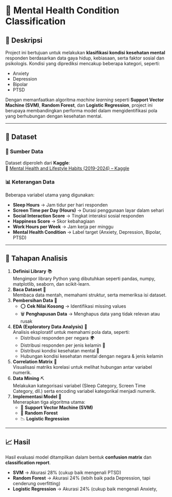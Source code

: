 # 🧠 Mental Health Condition Classification

## 📌 Deskripsi
Project ini bertujuan untuk melakukan **klasifikasi kondisi kesehatan mental** responden berdasarkan data gaya hidup, kebiasaan, serta faktor sosial dan psikologis. Kondisi yang diprediksi mencakup beberapa kategori, seperti:
- Anxiety  
- Depression  
- Bipolar  
- PTSD

Dengan memanfaatkan algoritma *machine learning* seperti **Support Vector Machine (SVM)**, **Random Forest**, dan **Logistic Regression**, project ini berupaya membandingkan performa model dalam mengidentifikasi pola yang berhubungan dengan kesehatan mental.

---

## 📂 Dataset
### 📑 Sumber Data  
Dataset diperoleh dari **Kaggle**:  
🔗 [Mental Health and Lifestyle Habits (2019-2024) – Kaggle](https://www.kaggle.com/datasets/atharvasoundankar/mental-health-and-lifestyle-habits-2019-2024/data)  

### 📊 Keterangan Data  
Beberapa variabel utama yang digunakan:  
- **Sleep Hours** → Jam tidur per hari responden  
- **Screen Time per Day (Hours)** → Durasi penggunaan layar dalam sehari  
- **Social Interaction Score** → Tingkat interaksi sosial responden  
- **Happiness Score** → Skor kebahagiaan  
- **Work Hours per Week** → Jam kerja per minggu  
- **Mental Health Condition** → Label target (Anxiety, Depression, Bipolar, PTSD)

---

## 🧹 Tahapan Analisis
1. **Definisi Library** 📚  
   Mengimpor library Python yang dibutuhkan seperti pandas, numpy, matplotlib, seaborn, dan scikit-learn.  
2. **Baca Dataset** 📂  
   Membaca data mentah, memahami struktur, serta memeriksa isi dataset.  
3. **Pembersihan Data** 🧹  
   - ⭕ **Cek Nilai Kosong** → Identifikasi missing values  
   - 🗑️ **Penghapusan Data** → Menghapus data yang tidak relevan atau rusak  
4. **EDA (Exploratory Data Analysis)** 🔎  
   Analisis eksploratif untuk memahami pola data, seperti:  
   - Distribusi responden per negara 🌍  
   - Distribusi responden per jenis kelamin 🚻  
   - Distribusi kondisi kesehatan mental 🧠  
   - Hubungan kondisi kesehatan mental dengan negara & jenis kelamin  
5. **Correlation Matrix** 🔢  
   Visualisasi matriks korelasi untuk melihat hubungan antar variabel numerik.  
6. **Data Mining** ⛏️  
   Melakukan kategorisasi variabel (Sleep Category, Screen Time Category, dll.) serta encoding variabel kategorikal menjadi numerik.  
7. **Implementasi Model** 🤖  
   Menerapkan tiga algoritma utama:  
   - 🧩 **Support Vector Machine (SVM)**  
   - 🌳 **Random Forest**  
   - 📉 **Logistic Regression**

---

## 📈 Hasil
Hasil evaluasi model ditampilkan dalam bentuk **confusion matrix** dan **classification report**.  
- **SVM** → Akurasi 28% (cukup baik mengenali PTSD)  
- **Random Forest** → Akurasi 24% (lebih baik pada Depression, tapi cenderung overfitting)  
- **Logistic Regression** → Akurasi 24% (cukup baik mengenali Anxiety,
